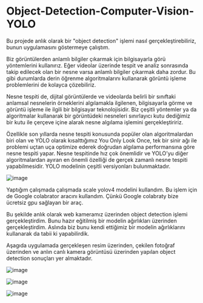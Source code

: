 # Object-Detection-Computer-Vision-YOLO

Bu projede anlık olarak bir "object detection" işlemi nasıl gerçekleştirebiliriz, bunun uygulamasını göstermeye çalıştım.

Biz görüntülerden anlamlı bilgiler çıkarmak için bilgisayarla görü yöntemlerini kullanırız. Eğer videolar üzerinde tespit ve analiz sonrasında takip edilecek olan bir nesne varsa anlamlı bilgiler çıkarmak daha zordur. Bu gibi durumlarda derin öğrenme algoritmalarını kullanarak görüntü işleme problemlerini de kolayca çözebiliriz.

Nesne tespiti de, dijital görüntülerde ve videolarda belirli bir sınıftaki anlamsal nesnelerin örneklerini algılamakla ilgilenen, bilgisayarla görme ve görüntü işleme ile ilgili bir bilgisayar teknolojisidir. Biz çeşitli yöntemler ya da algoritmalar kullanarak bir görüntüdeki nesneleri sınırlayıcı kutu dediğimiz bir kutu ile çerçeve içine alarak nesne algılama işlemini gerçekleştiririz.

Özellikle son yıllarda nesne tespiti konusunda popüler olan algoritmalardan biri olan ve YOLO olarak kısalttığımız You Only  Look Once, tek bir sinir ağı ile problemi uçtan uça optimize ederek doğrudan algılama performansına göre nesne tespiti yapar. Nesne tespitinde hız çok önemlidir ve YOLO’yu diğer algoritmalardan ayıran en önemli özelliği de gerçek zamanlı nesne tespiti yapabilmesidir.  YOLO modelinin çeşitli versiyonları bulunmaktadır. 

![image](https://user-images.githubusercontent.com/61588968/159536696-ae4f5c4e-4fbb-4e44-afe0-444278c9bf1d.png)

Yaptığım çalışmada çalışmada scale yolov4 modelini kullandım. Bu işlem için de Google colabrator aracını kullandım. Çünkü Google colabraty bize ücretsiz gpu sağlayan bir araç. 

Bu şekilde anlık olarak web kameramız üzerinden object detection işlemi gerçekleştirdim. Bunu hazır eğitilmiş bir modelin ağırlıkları üzerinden gerçekleştirdim. Aslında biz bunu kendi ettiğimiz bir modelin ağırlıklarını kullanarak da tabii ki yapabilirdik. 

Aşagıda uygulamada gerçekleşen resim üzerinden, çekilen fotoğraf üzerinden ve anlın canlı kamera görüntüsü üzerinden yapılan object detection sonuçları yer almaktadır.


![image](https://user-images.githubusercontent.com/61588968/159535321-117e8499-a85b-4734-880e-51d7812169bf.png)

![image](https://user-images.githubusercontent.com/61588968/159535441-5db4c7a7-e1bb-41b0-8082-3d4f890edfae.png)

![image](https://user-images.githubusercontent.com/61588968/159535239-419e285a-a1c8-4702-9631-6c342ac553d1.png)

